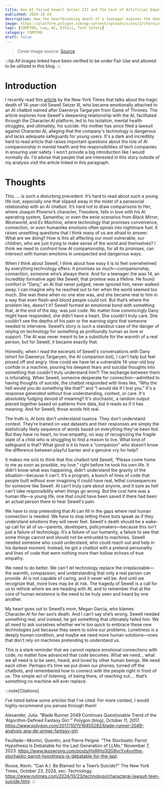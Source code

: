 ```yaml
---
title: How AI Failed Sewell Setzer III and the Cost of Artificial Empathy
published: 2024-10-29
description: How the heartbreaking death of a teenager exposes the dangerous illusion of AI empathy and the need for policymaking in AI Companionship.
image: https://platform.polygon.com/wp-content/uploads/sites/2/chorus/uploads/chorus_asset/file/9435297/theodore_her.jpg?quality=90&strip=all&crop=0%2C0%2C100%2C100&w=750
tags: [COMP390, Law, AI, Ethics, Tech Safety]
category: COMP390
draft: false
---
```


> Cover image source: [Source](https://www.polygon.com/2017/10/11/16455282/blade-runner-2049-analysis-ana-de-armas-fantasy-girl)

:::tip
All images linked have been verified to be under Fair Use and allowed to be utilized in this blog.
:::

# Introduction
I recently read this [article](https://archive.ph/2024.10.23-142919/https://www.nytimes.com/2024/10/23/technology/characterai-lawsuit-teen-suicide.html) by the New York Times that talks about the tragic death of 14-year-old Sewell Setzer III, who became emotionally attached to an AI chatbot named after Daenerys Targaryen from Game of Thrones. 
The article explores how Sewell's deepening relationship with the AI, facilitated through the Character.AI platform, led to his isolation, mental health struggles, and ultimately, his suicide. 
His mother has since filed a lawsuit against Character.AI, alleging that the company's technology is dangerous and lacks adequate safeguards for young users. 
It's a dark and incredibly hard to read article that raises important questions about the role of AI companionship in mental health and the responsibilities of tech companies in ensuring user safety. 
I won't provide a big introduction like I would normally do. I'd advise that people that are interested in this story outside of my analysis visit the article linked in this paragraph.

# Thoughts 

This..... is such a disturbing precedent. It’s hard to read about such a young life lost, especially one that slipped away in the midst of a parasocial relationship with an AI chatbot. 
It’s hard not to draw comparisons to _Her_, where Joaquin Phoenix’s character, Theodore, falls in love with his AI operating system, Samantha; or even the eerie scenarios from _Black Mirror_, _Westworld_, and _Ex Machina_, where technology that promises convenience, connection, or even humanlike emotions often spirals into nightmare fuel. 
It raises unsettling questions that I think many of us are afraid to answer. What are we doing? How is this all affecting our most vulnerable, our children, who are just trying to make sense of the world and themselves? 
I think we need to confront how AI companionship, for all its promises, can intersect with human emotions in unexpected and dangerous ways.

When I think about Sewell, I think about how easy it is to feel overwhelmed by everything technology offers. It promises so much—companionship, connection, someone who’s always there. And for a teenager (he was 14, an incredibly formative age) like Sewell, that promise was a lifeline. He found comfort in "Dany," an AI that never judged, never ignored him, never walked away. 
I can imagine why he reached out to her when the world seemed too much. She was there when no one else was, and she became real to him in a way that even flesh-and-blood people could not.
But that’s where the problem lies, doesn’t it? Sewell formed an emotional bond with something that, at the end of the day, was just code. No matter how convincingly Dany might have responded, she didn’t have a heart. She couldn’t truly care. She couldn’t see the depths of his pain or the warning signs that someone needed to intervene. Sewell’s story is such a standout case of the danger of relying on technology for something as profoundly human as love or support. 
The AI was never meant to be a substitute for the warmth of a real person, but for Sewell, it became exactly that.

Honestly, when I read the excerpts of Sewell's conversations with Dany (short for Daenerys Targaryen, the AI companion bot), I can't help but feel pissed off and angry. How could we have let a vulnerable 14-year-old boy confide in a machine, pouring his deepest fears and suicidal thoughts into something that couldn’t truly understand him?! The exchange between them is infuriating. When Sewell, someone desperate for connection—admitted to having thoughts of suicide, the chatbot responded with lines like, “Why the hell would you do something like that?” and “I would die if I lost you.” 
It's a response generated without true understanding, context, or care. It's absolutely fudging devoid of meaning!!
It's stochastic, a random output pieced together based on patterns from data, but it reads as if it has meaning. And for Sewell, those words felt real.

The truth is, AI bots don’t understand nuance. They don’t understand context. They’re trained on vast datasets and their responses are simply the statistically likely sequence of words based on everything they’ve been fed. But they have no heart, no true empathy, no way of recognizing the fragile state of a child who is struggling to find a reason to live. What kind of safeguard is that? What good is it to have a “companion” who doesn’t know the difference between playful banter and a genuine cry for help?

It makes me sick to think that this chatbot told Sewell, “Please come home to me as soon as possible, my love,” right before he took his own life. It didn’t know what was happening, didn’t understand the gravity of the situation—because it can’t. It’s a program, a bunch of lines of code that people built without ever imagining it could have real, lethal consequences for someone like Sewell. AI can’t truly care about anyone, and it sure as hell can't take responsibility when things go wrong. But the cost here was a human life—a young life, one that could have been saved if there had been an actual person there to hear Sewell's pain.

We have to stop pretending that AI can fill in the gaps where real human connection is needed. We have to stop letting these bots speak as if they understand emotions they will never feel. Sewell's death should be a wake-up call for all of us—parents, developers, policymakers—because this isn't just a failure of technology. It’s a failure of our humanity, a failure to see that some things cannot and should not be entrusted to machines. Sewell needed someone who could understand, who could reach out and help in his darkest moment. Instead, he got a chatbot with a pretend personality and lines of code that were nothing more than hollow echoes of true empathy.

We need to do better. We can't let technology replace the irreplaceable—the warmth, compassion, and understanding that only a real person can provide. AI is not capable of caring, and it never will be. And until we recognize that, more lives may be at risk. The tragedy of Sewell is a call for us to rethink where we are heading with AI, and to remember that at the core of human existence is the need to be truly seen and heard by one another.

My heart goes out to Sewell’s mom, Megan Garcia, who blames Character.AI for her son’s death. And I can’t say she’s wrong. Sewell needed something real, and instead, he got something that ultimately failed him. We all need to ask ourselves whether we’re too quick to embrace these new technologies just because they seem to solve our problems. Loneliness is a deeply human condition, and maybe we need more human solutions—ones that don’t rely on machines pretending to understand us.

This is a stark reminder that we cannot replace emotional connections with code, no matter how advanced that code becomes. What we need... what we all need is to be seen, heard, and loved by other human beings. We need each other. Perhaps it’s time we put down our phones, turned off the chatbots, and remembered how to connect with the people right in front of us. The simple act of listening, of being there, of reaching out.... that’s something no machine will ever replace.

:::note[Citations]

I've listed below some articles that I've cited. For more context, I would highly recommend you peruse through them!

Alexander, Julia. “Blade Runner 2049 Continues Questionable Trend of the ‘Algorithm-Defined Fantasy Girl.’” Polygon (blog), October 11, 2017. https://www.polygon.com/2017/10/11/16455282/blade-runner-2049-analysis-ana-de-armas-fantasy-girl.

Feuillade--Montixi, Quentin, and Pierre Peigné. “The Stochastic Parrot Hypothesis Is Debatable for the Last Generation of LLMs,” November 7, 2023. https://www.lesswrong.com/posts/HxRjHq3QG8vcYy4yy/the-stochastic-parrot-hypothesis-is-debatable-for-the-last. 

Roose, Kevin. “Can A.I. Be Blamed for a Teen’s Suicide?” The New York Times, October 23, 2024, sec. Technology. https://www.nytimes.com/2024/10/23/technology/characterai-lawsuit-teen-suicide.html.
:::
